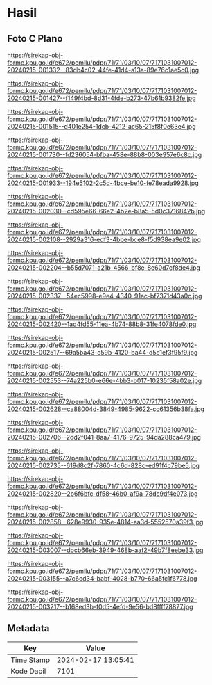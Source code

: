 # Hasil

## Foto C Plano

https://sirekap-obj-formc.kpu.go.id/e672/pemilu/pdpr/71/71/03/10/07/7171031007012-20240215-001332--83db4c02-44fe-41d4-a13a-89e76c1ae5c0.jpg

https://sirekap-obj-formc.kpu.go.id/e672/pemilu/pdpr/71/71/03/10/07/7171031007012-20240215-001427--f149f4bd-8d31-4fde-b273-47b61b9382fe.jpg

https://sirekap-obj-formc.kpu.go.id/e672/pemilu/pdpr/71/71/03/10/07/7171031007012-20240215-001515--d401e254-1dcb-4212-ac65-215f8f0e63e4.jpg

https://sirekap-obj-formc.kpu.go.id/e672/pemilu/pdpr/71/71/03/10/07/7171031007012-20240215-001730--fd236054-bfba-458e-88b8-003e957e6c8c.jpg

https://sirekap-obj-formc.kpu.go.id/e672/pemilu/pdpr/71/71/03/10/07/7171031007012-20240215-001933--194e5102-2c5d-4bce-be10-fe78eada9928.jpg

https://sirekap-obj-formc.kpu.go.id/e672/pemilu/pdpr/71/71/03/10/07/7171031007012-20240215-002030--cd595e66-66e2-4b2e-b8a5-5d0c3716842b.jpg

https://sirekap-obj-formc.kpu.go.id/e672/pemilu/pdpr/71/71/03/10/07/7171031007012-20240215-002108--2929a316-edf3-4bbe-bce8-f5d938ea9e02.jpg

https://sirekap-obj-formc.kpu.go.id/e672/pemilu/pdpr/71/71/03/10/07/7171031007012-20240215-002204--b55d7071-a21b-4566-bf8e-8e60d7cf8de4.jpg

https://sirekap-obj-formc.kpu.go.id/e672/pemilu/pdpr/71/71/03/10/07/7171031007012-20240215-002337--54ec5998-e9e4-4340-91ac-bf7371d43a0c.jpg

https://sirekap-obj-formc.kpu.go.id/e672/pemilu/pdpr/71/71/03/10/07/7171031007012-20240215-002420--1ad4fd55-11ea-4b74-88b8-31fe4078fde0.jpg

https://sirekap-obj-formc.kpu.go.id/e672/pemilu/pdpr/71/71/03/10/07/7171031007012-20240215-002517--69a5ba43-c59b-4120-ba44-d5e1ef3f95f9.jpg

https://sirekap-obj-formc.kpu.go.id/e672/pemilu/pdpr/71/71/03/10/07/7171031007012-20240215-002553--74a225b0-e66e-4bb3-b017-10235f58a02e.jpg

https://sirekap-obj-formc.kpu.go.id/e672/pemilu/pdpr/71/71/03/10/07/7171031007012-20240215-002628--ca88004d-3849-4985-9622-cc61356b38fa.jpg

https://sirekap-obj-formc.kpu.go.id/e672/pemilu/pdpr/71/71/03/10/07/7171031007012-20240215-002706--2dd2f041-8aa7-4176-9725-94da288ca479.jpg

https://sirekap-obj-formc.kpu.go.id/e672/pemilu/pdpr/71/71/03/10/07/7171031007012-20240215-002735--619d8c2f-7860-4c6d-828c-ed91f4c79be5.jpg

https://sirekap-obj-formc.kpu.go.id/e672/pemilu/pdpr/71/71/03/10/07/7171031007012-20240215-002820--2b6f6bfc-df58-46b0-af9a-78dc9df4e073.jpg

https://sirekap-obj-formc.kpu.go.id/e672/pemilu/pdpr/71/71/03/10/07/7171031007012-20240215-002858--628e9930-935e-4814-aa3d-5552570a39f3.jpg

https://sirekap-obj-formc.kpu.go.id/e672/pemilu/pdpr/71/71/03/10/07/7171031007012-20240215-003007--dbcb66eb-3949-468b-aaf2-49b7f8eebe33.jpg

https://sirekap-obj-formc.kpu.go.id/e672/pemilu/pdpr/71/71/03/10/07/7171031007012-20240215-003155--a7c6cd34-babf-4028-b770-66a5fc1f6778.jpg

https://sirekap-obj-formc.kpu.go.id/e672/pemilu/pdpr/71/71/03/10/07/7171031007012-20240215-003217--b168ed3b-f0d5-4efd-9e56-bd8ffff78877.jpg


## Metadata

| Key        | Value               |
| ---------- | ------------------- |
| Time Stamp | 2024-02-17 13:05:41 |
| Kode Dapil | 7101                |



